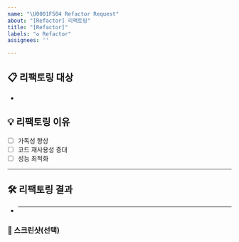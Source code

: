 ```yaml
---
name: "\U0001F504 Refactor Request"
about: "[Refactor] 리팩토링"
title: "[Refactor]"
labels: "♻️ Refactor"
assignees: ''

---
```


## 📋 리팩토링 대상

<!-- 리팩토링할 코드 또는 모듈에 대한 간략한 설명을 작성하세요 -->

-

## 💡 리팩토링 이유

- [ ] 가독성 향상
- [ ] 코드 재사용성 증대
- [ ] 성능 최적화

---

## 🛠 리팩토링 결과

<!-- 리팩토링을 통해 변경된 내용을 작성하세요 -->

- ***

### 📸 스크린샷(선택)

<!-- 관련 스크린샷, 로그 또는 참고 자료가 있다면 추가해주세요 -->
